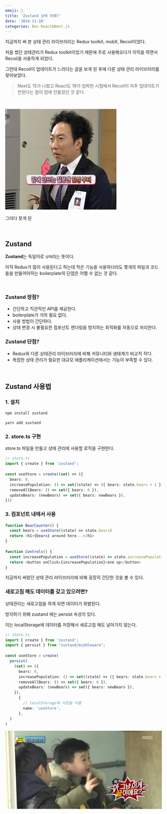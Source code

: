 ```yaml
---
emoji: 🏥
title: 'Zustand 상태 어때?'
date: '2024-11-28'
categories: Dev React&Next.js
---
```


지금까지 써 본 상태 관리 라이브러리는 Redux toolkit, mobX, Recoil이었다.

처음 썼던 상태관리가 Redux toolkit이었기 때문에 주로 사용해오다가 이직을 하면서 Recoil을 사용하게 되었다.

그런데 Recoil이 업데이트가 느리다는 글을 보게 된 후에 다른 상태 관리 라이브러리를 찾아보았다.
> Next도 15가 나왔고 React도 19가 임박한 시점에서 Recoil이 자주 업데이트가 안된다는 점이 맘에 안들었던 것 같다.

<br/>

![](1.png)

그러다 찾게 된

<br />

## Zustand

**Zustand**는 독일어로 `상태`라는 뜻이다.

아직 Redux가 많이 사용된다고 하는데 작은 기능을 사용하더라도 몇개의 파일과 코드들을 만들어야하는 boilerplate의 단점은 어쩔 수 없는 것 같다.

<br />

### Zustand 장점?
- 간단하고 직관적인 API를 제공한다.
- boilerplate가 거의 필요 없다.
- 사용 방법이 간단하다.
- 상태 변경 시 불필요한 컴포넌트 렌더링을 방지하는 최적화를 자동으로 처리한다.

### Zustand 단점?
- Redux와 다른 상태관리 라이브러리에 비해 커뮤니티와 생태계가 비교적 작다.
- 복잡한 상태 관리가 필요한 대규모 애플리케이션에서는 기능이 부족할 수 있다.

<br />

## Zustand 사용법

### 1. 설치

```bash
npm install zustand
```
```bash
yarn add zustand
```

### 2. store.ts 구현

store.ts 파일을 만들고 상태 관리에 사용할 로직을 구현한다.

```ts
// store.ts
import { create } from 'zustand';

const useStore = create((set) => ({
  bears: 0,
  increasePopulation: () => set((state) => ({ bears: state.bears + 1 })),
  removeAllBears: () => set({ bears: 0 }),
  updateBears: (newBears) => set({ bears: newBears }),
}))
```

### 3. 컴포넌트 내에서 사용

```js
function BearCounter() {
  const bears = useStore((state) => state.bears)
  return <h1>{bears} around here...</h1>
}

function Controls() {
  const increasePopulation = useStore((state) => state.increasePopulation)
  return <button onClick={increasePopulation}>one up</button>
}
```

지금까지 써왔던 상태 관리 라이브러리에 비해 굉장히 간단한 것을 볼 수 있다.

### 새로고침 해도 데이터를 갖고 있으려면?

상태관리는 새로고침을 하게 되면 데이터가 휘발된다.

방지하기 위해 zustand 에는 persist 속성이 있다.

이는 localStorage에 데이터를 저장해서 새로고침 해도 날아가지 않는다.

```ts
// store.ts
import { create } from 'zustand';
import { persist } from "zustand/middleware";

const useStore = create(
  persist(
    (set) => ({
      bears: 0,
      increasePopulation: () => set((state) => ({ bears: state.bears + 1 })),
      removeAllBears: () => set({ bears: 0 }),
      updateBears: (newBears) => set({ bears: newBears }),
    }),
      {
        // localStorage에 저장될 이름
        name: 'useStore',
      },
  )
)
```

![](2.png)

```toc
```
